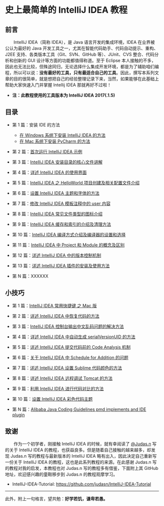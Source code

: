 # 史上最简单的 IntelliJ IDEA 教程

## 前言

　　IntelliJ IDEA（简称 IDEA），是 Java 语言开发的集成环境，IDEA 在业界被公认为最好的 Java 开发工具之一，尤其在智能代码助手、代码自动提示、重构、J2EE 支持、各类版本工具（Git、SVN、GitHub 等）、JUnit、CVS 整合、代码分析和创新的 GUI 设计等方面的功能都值得称道。至于 Eclipse 本人接触的不多，因此也无法比较，但殊途同归，无论选择什么集成开发环境，都是为了辅助咱们编程，所以可以说：**没有最好的工具，只有最适合自己的工具**。因此，撰写本系列文章的目的很简单，就是想把自己的经验整理记录下来，当然，如果能够在此基础上帮助大家快速入门并掌握 Intellij IDEA 那就再好不过啦！
  
- **注：此教程使用的工具版本为 IntelliJ IDEA 2017(.1.5)**


## 目录

- 第 1 篇：安装 IDE 的方法

  - [在 Windows 系统下安装 IntelliJ IDEA 的方法](https://github.com/guobinhit/intellij-idea-tutorial/blob/master/articles/install-intellij-idea-on-windows.md)
  - [在 Mac 系统下安装 PyCharm 的方法](https://github.com/guobinhit/intellij-idea-tutorial/blob/master/articles/pycharm.md)

- 第 2 篇：[首次运行 IntelliJ IDEA 示例](https://github.com/guobinhit/intellij-idea-tutorial/blob/master/articles/first-run-idea.md)

- 第 3 篇：[IntelliJ IDEA 安装目录的核心文件讲解](https://github.com/guobinhit/intellij-idea-tutorial/blob/master/articles/core-file-talk.md)

- 第 4 篇：[详述 IntelliJ IDEA 的使用界面](https://github.com/guobinhit/intellij-idea-tutorial/blob/master/articles/use-face.md)

- 第 5 篇：[IntelliJ IDEA 之 HelloWorld 项目创建及相关配置文件介绍](https://github.com/guobinhit/intellij-idea-tutorial/blob/master/articles/hello-world.md)

- 第 6 篇：[设置 IntelliJ IDEA 主题和字体的方法](https://github.com/guobinhit/intellij-idea-tutorial/blob/master/articles/theme-and-font.md)

- 第 7 篇：[修改 IntelliJ IDEA 模板注释中的 user 内容](https://github.com/guobinhit/intellij-idea-tutorial/blob/master/articles/modify-user-template.md)

- 第 8 篇：[IntelliJ IDEA 常见文件类型的图标介绍](https://github.com/guobinhit/intellij-idea-tutorial/blob/master/articles/idea-icon.md)

- 第 9 篇：[IntelliJ IDEA 缓存和索引的介绍及清理方法](https://github.com/guobinhit/intellij-idea-tutorial/blob/master/articles/index-and-cache.md)

- 第 10 篇：[IntelliJ IDEA 编译方式介绍及编译器的设置和选择](https://github.com/guobinhit/intellij-idea-tutorial/blob/master/articles/compile-method.md)

- 第 11 篇：[IntelliJ IDEA 中 Project 和 Module 的概念及区别](https://github.com/guobinhit/intellij-idea-tutorial/blob/master/articles/project-module.md)

- 第 12 篇：[详述 IntelliJ IDEA 中的版本控制机制](https://github.com/guobinhit/intellij-idea-tutorial/blob/master/articles/version-control-one.md)

- 第 13 篇：[详述 IntelliJ IDEA 插件的安装及使用方法](https://github.com/guobinhit/intellij-idea-tutorial/blob/master/articles/plugins.md)

- 第 N 篇：XXXXXX

## 小技巧

- 第 1 篇：[IntelliJ IDEA 常用快捷键 之 Mac 版](https://github.com/guobinhit/intellij-idea-tutorial/blob/master/articles/keymap-mac.md)

- 第 2 篇：[详述 IntelliJ IDEA 中恢复代码的方法](https://github.com/guobinhit/intellij-idea-tutorial/blob/master/articles/recovery-code.md)

- 第 3 篇：[IntelliJ IDEA 控制台输出中文乱码问题的解决方法](https://github.com/guobinhit/intellij-idea-tutorial/blob/master/articles/solve-garbled-questions.md)

- 第 4 篇：[详述 IntelliJ IDEA 中自动生成 serialVersionUID 的方法](https://github.com/guobinhit/intellij-idea-tutorial/blob/master/articles/serialVersionUID.md)

- 第 5 篇：[详述 IntelliJ IDEA 提交代码前的 Code Analysis 机制](https://github.com/guobinhit/intellij-idea-tutorial/blob/master/articles/code-analysis.md)

- 第 6 篇：[关于 IntelliJ IDEA 中 Schedule for Addition 的问题](https://github.com/guobinhit/intellij-idea-tutorial/blob/master/articles/schedule.md)

- 第 7 篇：[详述 IntelliJ IDEA 设置 Sublime 代码颜色的方法](https://github.com/guobinhit/intellij-idea-tutorial/blob/master/articles/code-color.md)

- 第 8 篇：[详述 IntelliJ IDEA 远程调试 Tomcat 的方法](https://github.com/guobinhit/intellij-idea-tutorial/blob/master/articles/remote.md)

- 第 9 篇：[利用 IntelliJ IDEA 进行代码对比的方法](https://github.com/guobinhit/intellij-idea-tutorial/blob/master/articles/compare-code.md)

- 第 10 篇：[设置 IntelliJ IDEA 彩色代码主题](https://github.com/guobinhit/intellij-idea-tutorial/blob/master/articles/color-code.md)

- 第 N 篇：[Alibaba Java Coding Guidelines pmd implements and IDE plugin](https://github.com/alibaba/p3c)

## 致谢

　　作为一个初学者，刚接触 IntelliJ IDEA 的时候，就有幸阅读了 [@Judas.n](https://github.com/judasn) 写的关于 IntelliJ IDEA 的教程，也获益良多。但是随着自己接触的越来越多，却发现 Judas.n 写的教程与最新版本的 IntelliJ IDEA 略有出入，因此决定自己重新写一份关于 IntelliJ IDEA 的教程，这也是此系列教程的来源。在此感谢 Judas.n 写的教程对我的启发，本教程也对 Judas.n 写的教程多有借鉴，下面附上其 GitHub 地址，欢迎感兴趣的童鞋移步到 Judas.n 的教程观摩学习。

- IntelliJ-IDEA-Tutorial: https://github.com/judasn/IntelliJ-IDEA-Tutorial 


----------
此外，附上一句格言，望共勉：**好学若饥，谦卑若愚。**


